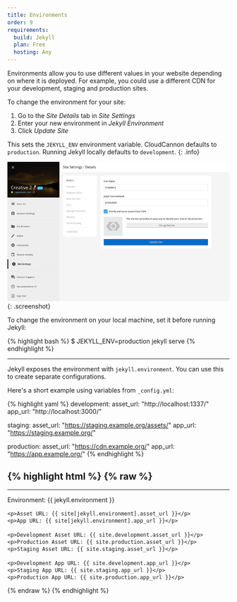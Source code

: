 ```yaml
---
title: Environments
order: 9
requirements:
  build: Jekyll
  plan: Free
  hosting: Any
---
```


Environments allow you to use different values in your website depending on where it is deployed.
For example, you could use a different CDN for your development, staging and production sites.

To change the environment for your site:

1. Go to the *Site Details* tab in *Site Settings*
2. Enter your new environment in *Jekyll Environment*
3. Click *Update Site*

This sets the `JEKYLL_ENV` environment variable.
CloudCannon defaults to `production`. Running Jekyll locally defaults to `development`.
{: .info}

![Jekyll Environment Interface](/img/hosting/site-details.png){: .screenshot}

To change the environment on your local machine, set it before running Jekyll:

{% highlight bash %}
$ JEKYLL_ENV=production jekyll serve
{% endhighlight %}

---

Jekyll exposes the environment with `jekyll.environment`.
You can use this to create separate configurations.

Here's a short example using variables from `_config.yml`:

{% highlight yaml %}
development:
  asset_url: "http://localhost:1337/"
  app_url: "http://localhost:3000/"

staging:
  asset_url: "https://staging.example.org/assets/"
  app_url: "https://staging.example.org/"

production:
  asset_url: "https://cdn.example.org/"
  app_url: "https://app.example.org/"
{% endhighlight %}

{% highlight html %}
{% raw %}
---
---
<!DOCTYPE html>

<html>
  <head>
    <title>Environment Test</title>
  </head>
  <body>
    <p>Environment: {{ jekyll.environment }}</p>

    <p>Asset URL: {{ site[jekyll.environment].asset_url }}</p>
    <p>App URL: {{ site[jekyll.environment].app_url }}</p>

    <p>Development Asset URL: {{ site.development.asset_url }}</p>
    <p>Production Asset URL: {{ site.production.asset_url }}</p>
    <p>Staging Asset URL: {{ site.staging.asset_url }}</p>

    <p>Development App URL: {{ site.development.app_url }}</p>
    <p>Staging App URL: {{ site.staging.app_url }}</p>
    <p>Production App URL: {{ site.production.app_url }}</p>
  </body>
</html>
{% endraw %}
{% endhighlight %}
